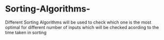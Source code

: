 # Sorting-Algorithms-
Different Sorting Algorithms will be used to check which one is the most optimal for different number of inputs which will be checked acording to the time taken in sorting 

